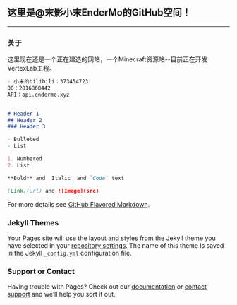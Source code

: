 ## 这里是@末影小末EnderMo的GitHub空间！

---

### 关于

这里现在还是一个正在建造的网站，一个Minecraft资源站--目前正在开发VertexLab工程。

```markdown
- 小末的bilibili：373454723
QQ：2016860442
API：api.endermo.xyz


# Header 1
## Header 2
### Header 3

- Bulleted
- List

1. Numbered
2. List

**Bold** and _Italic_ and `Code` text

[Link](url) and ![Image](src)
```

For more details see [GitHub Flavored Markdown](https://guides.github.com/features/mastering-markdown/).

### Jekyll Themes

Your Pages site will use the layout and styles from the Jekyll theme you have selected in your [repository settings](https://github.com/EnderMo/endermo/settings). The name of this theme is saved in the Jekyll `_config.yml` configuration file.

### Support or Contact

Having trouble with Pages? Check out our [documentation](https://help.github.com/categories/github-pages-basics/) or [contact support](https://github.com/contact) and we’ll help you sort it out.
